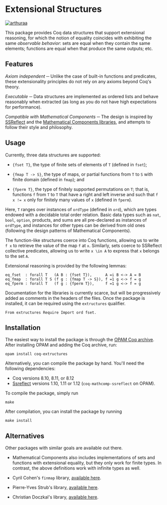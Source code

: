 # Extensional Structures

[![arthuraa](https://circleci.com/gh/arthuraa/extructures.svg?style=shield)](https://circleci.com/gh/arthuraa/extructures/tree/v0.2)

This package provides Coq data structures that support extensional reasoning,
for which the notion of equality coincides with exhibiting the same _observable
behavior_: sets are equal when they contain the same elements; functions are
equal when that produce the same outputs; etc.

## Features

*Axiom independent* ─ Unlike the case of built-in functions and predicates,
these extensionality principles do not rely on any axioms beyond Coq's theory.

*Executable* ─ Data structures are implemented as ordered lists and behave
reasonably when extracted (as long as you do not have high expectations for
performance).

*Compatible with Mathematical Components* ─ The design is inspired by
[SSReflect][1] and the [Mathematical Components libraries][2], and attempts to
follow their style and philosophy.

## Usage

Currently, three data structures are supported:

- `{fset T}`, the type of finite sets of elements of `T` (defined in `fset`);

- `{fmap T -> S}`, the type of maps, or partial functions from `T` to `S` with
  finite domain (defined in `fmap`); and

- `{fperm T}`, the type of finitely supported permutations on `T`; that is,
  functions `f` from `T` to `T` that have a right and left inverse and such that
  `f x != x` only for finitely many values of `x` (defined in `fperm`).

Here, `T` ranges over instances of `ordType` (defined in `ord`), which are types
endowed with a decidable total order relation.  Basic data types such as `nat`,
`bool`, `option`, products, and sums are all pre-declared as instances of
`ordType`, and instances for other types can be derived from old ones (following
the design patterns of Mathematical Components).

The function-like structures coerce into Coq functions, allowing us to write
`f x` to retrieve the value of the map `f` at `x`.  Similarly, sets coerce to
SSReflect collective predicates, allowing us to write `x \in A` to express that
`x` belongs to the set `A`.

Extensional reasoning is provided by the following lemmas:

    eq_fset  : forall T   (A B : {fset T}),      A =i B <-> A = B
    eq_fmap  : forall T S (f g : {fmap T -> S}), f =1 g <-> f = g
    eq_fperm : forall T   (f g : {fperm T}),     f =1 g <-> f = g

Documentation for the libraries is currently scarce, but will be progressively
added as comments in the headers of the files.  Once the package is installed,
it can be required using the `extructures` qualifier.

    From extructures Require Import ord fset.

## Installation

The easiest way to install the package is through the [OPAM Coq archive][3].
After installing OPAM and adding the Coq archive, run:

    opam install coq-extructures

Alternatively, you can compile the package by hand.  You'll need the following
dependencies:

- Coq versions 8.10, 8.11, or 8.12
- [Ssreflect][2] versions 1.10, 1.11 or 1.12 (`coq-mathcomp-ssreflect` on OPAM).

To compile the package, simply run

    make

After compilation, you can install the package by running

    make install

## Alternatives

Other packages with similar goals are available out there.

- Mathematical Components also includes implementations of sets and functions
  with extensional equality, but they only work for finite types.  In contrast,
  the above definitions work with infinite types as well.

- Cyril Cohen's `finmap` library, [available here][4].

- Pierre-Yves Strub's library, [available here][5].

- Christian Doczkal's library, [available here][6].

  [1]: https://coq.inria.fr/distrib/current/refman/ssreflect.html
  [2]: https://github.com/math-comp/math-comp
  [3]: https://github.com/coq/opam-coq-archive
  [4]: https://github.com/math-comp/finmap
  [5]: https://github.com/strub/ssrmisc/blob/master/fset.v
  [6]: https://www.ps.uni-saarland.de/formalizations/fset/html/libs.fset.html
